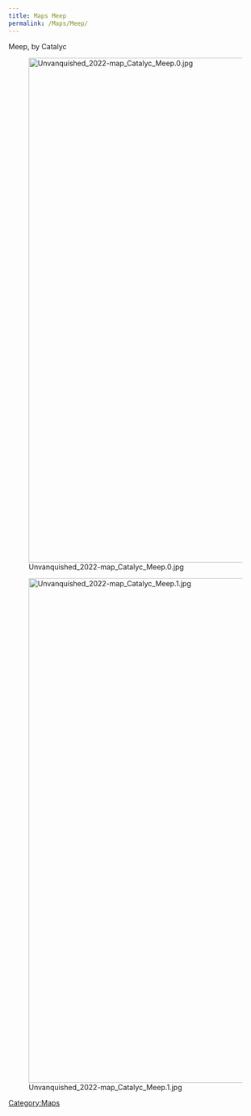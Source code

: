 ```yaml
---
title: Maps Meep
permalink: /Maps/Meep/
---
```


Meep, by Catalyc

<figure>
<img src="Unvanquished_2022-map_Catalyc_Meep.0.jpg"
title="Unvanquished_2022-map_Catalyc_Meep.0.jpg" width="1000" />
<figcaption>Unvanquished_2022-map_Catalyc_Meep.0.jpg</figcaption>
</figure>

<figure>
<img src="Unvanquished_2022-map_Catalyc_Meep.1.jpg"
title="Unvanquished_2022-map_Catalyc_Meep.1.jpg" width="1000" />
<figcaption>Unvanquished_2022-map_Catalyc_Meep.1.jpg</figcaption>
</figure>

[Category:Maps](Category:Maps "wikilink")